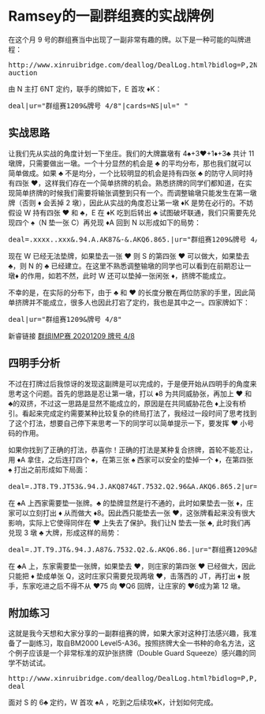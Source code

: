 # Ramsey的一副群组赛的实战牌例

在这个月 9 号的群组赛当中出现了一副非常有趣的牌。以下是一种可能的叫牌进程：

<pre lang="bridge">
http://www.xinruibridge.com/deallog/DealLog.html?bidlog=P,2N,P%3B3C,P,3N,P%3B6N,P,P,P%3B&playlog=E:KD,3D,4D,JD%3BE:2D,5D,7D,AD%3BN:JS,6S,5S,8S%3BN:KS,4S,7S,2S%3BN:3S,TS,AS,8H%3BS:QS,TD,4C,9S%3BS:KH,JH,4H,2H%3BS:AH,TH,9H,3H%3BS:QH,9D,8C,5H%3BS:2C,JC,QC,6C%3BN:KC,9C,6D,5C%3BN:AC,7H,6H,3C%3BN:7C,QD,8D,TC%3B&deal=82.JT8.T974.JT53%20KJ3.94.AJ.AKQ874%20T964.7532.KQ2.96%20AQ75.AKQ6.8653.2&vul=All&dealer=W&contract=6N&declarer=N&wintrick=11&score=-100&str=%E7%BE%A4%E7%BB%84IMP%E8%B5%9B%2020201209%20%E7%89%8C%E5%8F%B7%204/8&dealid=995050099&pbnid=345464272
auction
</pre>

由 N 主打 6NT 定约，联手的牌如下，E 首攻 ♦K：

<pre lang="bridge">
deal|ur="群组赛1209&牌号 4/8"|cards=NS|ul=" "
</pre>

## 实战思路

让我们先从实战的角度计划一下坐庄。我们的大牌赢墩有 4♠+3♥+1♦+3♣ 共计 11 墩牌，只需要做出一墩。一个十分显然的机会是 ♣ 的平均分布，那也我们就可以简单做成。如果 ♣ 不是均分，一个比较明显的机会是持有四张 ♣ 的防守人同时持有四张 ♥，这样我们存在一个简单挤牌的机会。熟悉挤牌的同学们都知道，在实现简单挤牌的时候我们需要将输张调整到只有一个。而调整输墩只能发生在第一墩牌（否则 ♦ 会丢掉 2 墩），因此从实战的角度忍让第一墩 ♦K 是势在必行的。不妨假设 W 持有四张 ♥ 和 ♣，E 在 ♦K 吃到后转出 ♣ 试图破坏联通，我们只需要先兑现四个 ♠（N 垫一张 C）再兑现 ♦A 回到 N 以形成如下的局势：

<pre lang="bridge">
deal=.xxxx..xxx&.94.A.AK87&-&.AKQ6.865.|ur="群组赛1209&牌号 4/8"|ul=" "
</pre>
 
现在 W 已经无法垫牌，如果垫去一张 ♥ 则 S 的第四张 ♥ 可以做大，如果垫去 ♣，则 N 的 ♣ 已经建立。在这里不熟悉调整输墩的同学也可以看到在前期忍让一墩♦ 的作用，如若不然，此时 W 还可以垫掉一张闲张 ♦，挤牌不能成立。

不幸的是，在实际的分布下，由于 ♣ 和 ♥ 的长度分散在两位防家的手里，因此简单挤牌并不能成立，很多人也因此打宕了定约，我也是其中之一。四家牌如下：

<pre lang="bridge">
deal|ur="群组赛1209&牌号 4/8"
</pre>

新睿链接 [群组IMP赛 20201209 牌号 4/8](http://www.xinruibridge.com/deallog/DealLog.html?bidlog=P,2N,P%3B3C,P,3N,P%3B6N,P,P,P%3B&playlog=E:KD,3D,4D,JD%3BE:2D,5D,7D,AD%3BN:JS,6S,5S,8S%3BN:KS,4S,7S,2S%3BN:3S,TS,AS,8H%3BS:QS,TD,4C,9S%3BS:KH,JH,4H,2H%3BS:AH,TH,9H,3H%3BS:QH,9D,8C,5H%3BS:2C,JC,QC,6C%3BN:KC,9C,6D,5C%3BN:AC,7H,6H,3C%3BN:7C,QD,8D,TC%3B&deal=82.JT8.T974.JT53%20KJ3.94.AJ.AKQ874%20T964.7532.KQ2.96%20AQ75.AKQ6.8653.2&vul=All&dealer=W&contract=6N&declarer=N&wintrick=11&score=-100&str=%E7%BE%A4%E7%BB%84IMP%E8%B5%9B%2020201209%20%E7%89%8C%E5%8F%B7%204/8&dealid=995050099&pbnid=345464272)

## 四明手分析

不过在打牌过后我惊讶的发现这副牌是可以完成的，于是便开始从四明手的角度来思考这个问题。首先的思路是忍让第一墩，打以 ♦8 为共同威胁张，再加上 ♥ 和 ♣的双挤，不过这一思路是显然不能成立的，原因是在共同威胁花色 ♦上没有桥引。看起来完成定约需要某种比较复杂的终局打法了，我经过一段时间了思考找到了这个打法，想要自己停下来思考一下的同学可以简单提示一下，要发挥 ♥ 小号码的作用。

如果你找到了正确的打法，恭喜你！正确的打法是某种复合挤牌，首轮不能忍让，用 ♦A 拿住，之后连打四个 ♠，在第三张 ♠ 西家可以安全的垫掉一个 ♦，在第四张 ♠ 打出之前形成如下局面：

<pre lang="bridge">
deal=.JT8.T9.JT53&.94.J.AKQ874&T.7532.Q2.96&A.AKQ6.865.2|ur="群组赛1209&牌号 4/8"|ul=" "
</pre>

在 ♠A 上西家需要垫一张牌。♣ 的垫牌显然是行不通的，此时如果垫去一张 ♦，庄家可以立刻打出 ♦ 从而做大 ♦8。因此西只能垫去一张 ♥，这张牌看起来没有很大影响，实际上它使得同伴在 ♥ 上失去了保护。我们让N 垫去一张 ♣, 此时我们再兑现 3 墩 ♣ 大牌，形成这样的局势：

<pre lang="bridge">
deal=.JT.T9.JT&.94.J.A87&.7532.Q2.&.AKQ6.86.|ur="群组赛1209&牌号 4/8"
</pre>

在 ♣A 上，东家需要垫一张牌，如果垫去 ♥，则庄家的第四张 ♥ 已经做大，因此只能把 ♦ 垫成单张 Q，这时庄家只需要兑现两墩 ♥，击落西的 JT，再打出 ♦ 脱手，东家吃进之后不得不从 ♥75 向 ♥Q6 回牌，让庄家的 ♥6成为第 12 墩。

## 附加练习

这就是我今天想和大家分享的一副群组赛的牌，如果大家对这种打法感兴趣，我准备了一副练习，取自BM2000 Level5-A36。按照挤牌大全一书种的命名方法，这个例子应该是一个非常标准的双护张挤牌（Double
Guard Squeeze）感兴趣的同学不妨试试。

<pre lang="bridge">
http://www.xinruibridge.com/deallog/DealLog.html?bidlog=P,P,P&playlog=W:AS&deal=AKJT.K43.T9876.2%20432.J2.AKQ5.QJT9%20Q9876.Q98765.J.3%205.AT.432.AK87654&vul=None&dealer=W&contract=6C&declarer=S&str=bridge
deal
</pre>

面对 S 的 6♣ 定约，W 首攻 ♠A ，吃到之后续攻♠K，计划如何完成。
